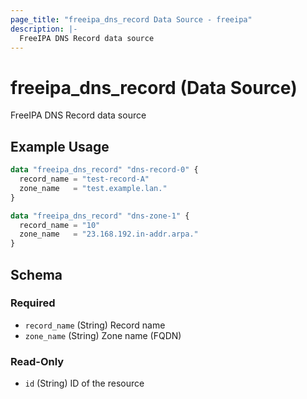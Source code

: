 ```yaml
---
page_title: "freeipa_dns_record Data Source - freeipa"
description: |-
  FreeIPA DNS Record data source
---
```


# freeipa_dns_record (Data Source)

FreeIPA DNS Record data source


## Example Usage

```terraform
data "freeipa_dns_record" "dns-record-0" {
  record_name = "test-record-A"
  zone_name   = "test.example.lan."
}

data "freeipa_dns_record" "dns-zone-1" {
  record_name = "10"
  zone_name   = "23.168.192.in-addr.arpa."
}
```


<!-- schema generated by tfplugindocs -->
## Schema

### Required

- `record_name` (String) Record name
- `zone_name` (String) Zone name (FQDN)

### Read-Only

- `id` (String) ID of the resource
